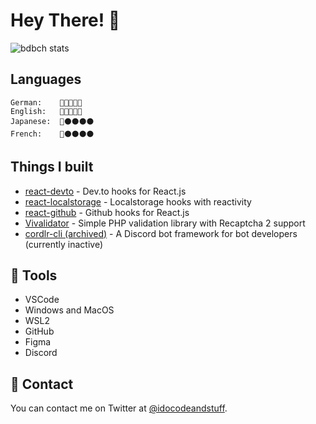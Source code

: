 # Hey There! 🤘

![bdbch stats](https://github-readme-stats.vercel.app/api?username=bdbch&count_private=true&show_icons=true&theme=dracula)

## Languages
```
German:    🔴🔴🔴🔴🔴
English:   🔴🔴🔴🔴🔴
Japanese:  🔴⚫⚫⚫⚫
French:    🔴⚫⚫⚫⚫
```

## Things I built
* [react-devto](https://github.com/bdbch/react-devto) - Dev.to hooks for React.js
* [react-localstorage](https://github.com/bdbch/react-localstorage) - Localstorage hooks with reactivity
* [react-github](https://github.com/bdbch/react-github) - Github hooks for React.js
* [Vivalidator](https://github.com/bdbch/vivalidator) - Simple PHP validation library with Recaptcha 2 support
* [cordlr-cli (archived)](https://github.com/bdbch/cordlr-cli) - A Discord bot framework for bot developers (currently inactive)

## 🔨 Tools
  * VSCode
  * Windows and MacOS
  * WSL2
  * GitHub
  * Figma
  * Discord
  
## 📝 Contact

You can contact me on Twitter at [@idocodeandstuff](https://twitter.com/idocodeandstuff).
